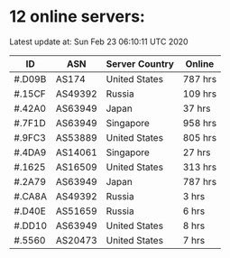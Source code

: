 # 12 online servers:

Latest update at: Sun Feb 23 06:10:11 UTC 2020

| ID | ASN | Server Country | Online |
| -- | --- | -------------- | ------ |
| #.D09B | AS174 | United States | 787 hrs |
| #.15CF | AS49392 | Russia | 109 hrs |
| #.42A0 | AS63949 | Japan | 37 hrs |
| #.7F1D | AS63949 | Singapore | 958 hrs |
| #.9FC3 | AS53889 | United States | 805 hrs |
| #.4DA9 | AS14061 | Singapore | 27 hrs |
| #.1625 | AS16509 | United States | 313 hrs |
| #.2A79 | AS63949 | Japan | 787 hrs |
| #.CA8A | AS49392 | Russia | 3 hrs |
| #.D40E | AS51659 | Russia | 6 hrs |
| #.DD10 | AS63949 | United States | 8 hrs |
| #.5560 | AS20473 | United States | 7 hrs |

